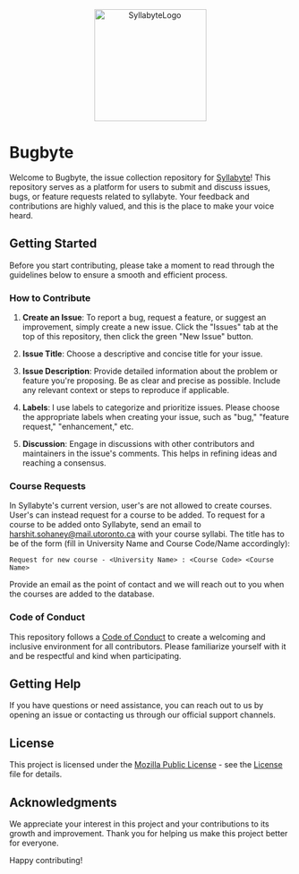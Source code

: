 
<div align="center">
    <img src="https://github.com/HarshitSohaney/Bugbyte/assets/73911621/4f006788-8d22-4a55-9ea6-3fdcb37c9016" width="200" height="200" alt="SyllabyteLogo">
</div>

# Bugbyte

Welcome to Bugbyte, the issue collection repository for [Syllabyte](https://www.mysyllabyte.com)! This repository serves as a platform for users to submit and discuss issues, bugs, or feature requests related to syllabyte. Your feedback and contributions are highly valued, and this is the place to make your voice heard.

## Getting Started

Before you start contributing, please take a moment to read through the guidelines below to ensure a smooth and efficient process.

### How to Contribute

1. **Create an Issue**: To report a bug, request a feature, or suggest an improvement, simply create a new issue. Click the "Issues" tab at the top of this repository, then click the green "New Issue" button.

2. **Issue Title**: Choose a descriptive and concise title for your issue.

3. **Issue Description**: Provide detailed information about the problem or feature you're proposing. Be as clear and precise as possible. Include any relevant context or steps to reproduce if applicable.

4. **Labels**: I use labels to categorize and prioritize issues. Please choose the appropriate labels when creating your issue, such as "bug," "feature request," "enhancement," etc.

5. **Discussion**: Engage in discussions with other contributors and maintainers in the issue's comments. This helps in refining ideas and reaching a consensus.

### Course Requests

In Syllabyte's current version, user's are not allowed to create courses. User's can instead request for a course to be added. To request for a course to be added onto Syllabyte, send an email to harshit.sohaney@mail.utoronto.ca with your course syllabi. The title has to be of the form (fill in University Name and Course Code/Name accordingly):
```
Request for new course - <University Name> : <Course Code> <Course Name>
```
Provide an email as the point of contact and we will reach out to you when the courses are added to the database.

### Code of Conduct

This repository follows a [Code of Conduct](CODE_OF_CONDUCT.md) to create a welcoming and inclusive environment for all contributors. Please familiarize yourself with it and be respectful and kind when participating.

## Getting Help

If you have questions or need assistance, you can reach out to us by opening an issue or contacting us through our official support channels.

## License

This project is licensed under the [Mozilla Public License](LICENSE) - see the [License](LICENSE) file for details.

## Acknowledgments

We appreciate your interest in this project and your contributions to its growth and improvement. Thank you for helping us make this project better for everyone.

Happy contributing!

